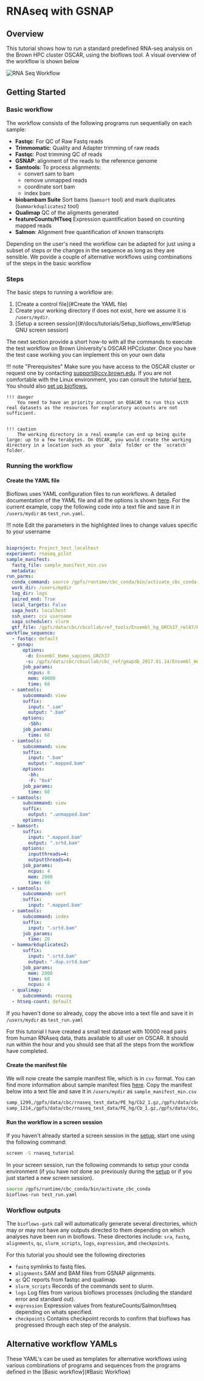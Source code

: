 #  RNAseq with GSNAP
## Overview

This tutorial shows how to run a standard predefined RNA-seq analysis on the Brown HPC cluster OSCAR, using the bioflows tool. A visual overview of the workflow is shown below

![RNA Seq Workflow](../assets/bioflows-rna-seq.png)

## Getting Started

### Basic workflow

The workflow consists of the following programs run sequentially on each sample:

-  **Fastqc**: For QC of Raw Fastq reads
-  **Trimmomatic**: Quality and Adapter trimming of raw reads
-  **Fastqc**: Post trimming QC of reads
-  **GSNAP**: alignment of the reads to the reference genome
-  **Samtools**: To process alignments:
   - convert sam to bam
   - remove unmapped reads
   - coordinate sort bam
   - index bam
-  **biobambam Suite** Sort bams (`bamsort` tool)  and mark duplicates (`bammarkduplicates2` tool)
-  **Qualimap** QC of the aligments generated
-  **featureCounts/HTseq** Expression quantification based on counting mapped reads
-  **Salmon**:  Alignment free quantification of known transcripts

Depending on the user's need the workflow can be adapted for just using a subset of steps or the changes in the sequence as long as they are sensible.  We povide a couple of alternative workflows using combinations of the steps in the  basic workflow

### Steps 

The basic steps to running a workflow are:

1. [Create a control file](#Create the YAML file)
2. Create your working directory if does not exist, here we assume it is `/users/mydir`.
3. [Setup a screen session](#/docs/tutorials/Setup_bioflows_env/#Setup GNU screen session)

The next section provide a short how-to with all the commands to execute the test workflow on Brown University's OSCAR HPCcluster. Once you have the test case working you can implement this on your own data 

!!! note "Prerequisites"
    Make sure you have access to the OSCAR cluster or request one by contacting support@ccv.brown.edu. If you are not comfortable with the Linux environment, you can consult the tutorial [here.](https://compbiocore.github.io/cbc-linux-tutorial/linux_explication/) You should also [set up bioflows.](#/docs/tutorials/Setup_bioflows_env)
    
    !!! danger
        You need to have an priority account on OSACAR to run this with real datasets as the resources for exploratory accounts are not sufficient. 
    

    !!! caution
        The working directory in a real example can end up being quite large: up to a few terabytes. On OSCAR, you would create the working directory in a location such as your `data` folder or the `scratch` folder.


### Running the workflow

#### Create the YAML file

Bioflows uses YAML configuration files to run workflows. A detailed documentation of the YAML file and all the options is shown [here](#/docs/yaml_description.md). For the current example, copy the following code into a text file and save it in `/users/mydir` as `test_run.yaml`.

!!! note
    Edit the parameters in the highlighted lines to change values specific to your username


``` yaml hl_lines="8 13"

bioproject: Project_test_localhost
experiment: rnaseq_pilot
sample_manifest:
  fastq_file: sample_manifest_min.csv
  metadata:
run_parms:
  conda_command: source /gpfs/runtime/cbc_conda/bin/activate_cbc_conda
  work_dir: /users/mydir
  log_dir: logs
  paired_end: True
  local_targets: False
  saga_host: localhost
  ssh_user: ccv username
  saga_scheduler: slurm
  gtf_file: /gpfs/data/cbc/cbcollab/ref_tools/Ensembl_hg_GRCh37_rel87/Homo_sapiens.GRCh37.87.gtf
workflow_sequence:
  - fastqc: default
  - gsnap:
      options:
       -d: Ensembl_Homo_sapiens_GRCh37
       -s: /gpfs/data/cbc/cbcollab/cbc_ref/gmapdb_2017.01.14/Ensembl_Homo_sapiens_GRCh37/Ensembl_Homo_sapiens_GRCh37.maps/Ensembl_Homo_sapiens.GRCh37.87.splicesites.iit
      job_params:
        ncpus: 8
        mem: 40000
        time: 60
  - samtools:
      subcommand: view
      suffix:
        input: ".sam"
        output: ".bam"
      options:
        -Sbh:
      job_params:
        time: 60
  - samtools:
      subcommand: view
      suffix:
        input: ".bam"
        output: ".mapped.bam"
      options:
        -bh:
        -F: "0x4"
      job_params:
        time: 60
  - samtools:
      subcommand: view
      suffix:
        output: ".unmapped.bam"
      options:
  - bamsort:
      suffix:
        input: ".mapped.bam"
        output: ".srtd.bam"
      options:
        inputthreads=4:
        outputthreads=4:
      job_params:
        ncpus: 4
        mem: 2000
        time: 60      
  - samtools:
      subcommand: sort
      suffix:
        input: ".mapped.bam"
  - samtools:
      subcommand: index
      suffix:
        input: ".srtd.bam"
      job_params:
        time: 20      
  - bammarkduplicates2:
      suffix:
        input: ".srtd.bam"
        output: ".dup.srtd.bam"
      job_params:
        mem: 2000
        time: 60
        ncpus: 4
  - qualimap:
      subcommand: rnaseq
  - htseq-count: default

```

If you haven't done so already, copy the above into a text file and save it in `/users/mydir` as `test_run.yaml`

For this tutorial I have created a small test dataset with 10000 read pairs from human RNAseq data, thats available to all user on OSCAR. It should run within the hour and you should see that all the steps from the workflow have completed.

#### Create the manifest file
We will now create the sample manifest file, which is in `csv` format. You can find more information about sample manifest files [here](#/docs/yaml_description.md). Copy the manifest below into a text file and save it in `/users/mydir` as `sample_manifest_min.csv`

``` bash
samp_1299,/gpfs/data/cbc/rnaseq_test_data/PE_hg/Cb2_1.gz,/gpfs/data/cbc/rnaseq_test_data/PE_hg/Cb2_2.gz
samp_1214,/gpfs/data/cbc/rnaseq_test_data/PE_hg/Cb_1.gz,/gpfs/data/cbc/rnaseq_test_data/PE_hg/Cb_2.gz
```

#### Run the workflow in a screen session
If you haven't already started a screen session in the [setup](#/docs/tutorials/Setup_bioflows_env), start one using the following command:
``` bash
screen -S rnaseq_tutorial
```
In your screen session, run the following commands to setup your conda environment (if you have not done so previously during the [setup](#/docs/tutorials/Setup_bioflows_env) or if you just started a new screen session).

``` bash
source /gpfs/runtime/cbc_conda/bin/activate_cbc_conda
bioflows-run test_run.yaml
```


### Workflow outputs

The `bioflows-gatk` call will automatically generate several directories, which may or may not have any outputs directed to them depending on which analyses have been run in bioflows. These directories include: `sra`, `fastq`, `alignments`, `qc`, `slurm_scripts`, `logs`, `expression`, and `checkpoints`.

For this tutorial you should see the following directories

- `fastq` symlinks to fastq files.
- `alignments` SAM and BAM files from GSNAP alignments.
- `qc` QC reports from fastqc and qualimap.
- `slurm_scripts` Records of the commands sent to slurm.
- `logs` Log files from various bioflows processes (including the standard error and standard out).
- `expression` Expression values from featureCounts/Salmon/htseq depending on whats specified.
- `checkpoints` Contains checkpoint records to confirm that bioflows has progressed through each step of the analysis.

## Alternative workflow YAMLs
These YAML's can be used as templates for alternative workflows using various combinations of programs and sequences from the programs defined in the [Basic workflow](#Basic Workflow)